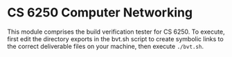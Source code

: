 # CS 6250 Computer Networking

This module comprises the build verification tester for CS 6250. To execute, 
first edit the directory exports in the bvt.sh script to create symbolic links 
to the correct deliverable files on your machine, then execute `./bvt.sh`.
